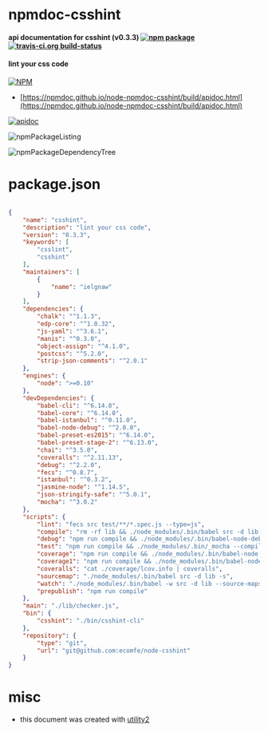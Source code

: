 # npmdoc-csshint

#### api documentation for  csshint (v0.3.3)  [![npm package](https://img.shields.io/npm/v/npmdoc-csshint.svg?style=flat-square)](https://www.npmjs.org/package/npmdoc-csshint) [![travis-ci.org build-status](https://api.travis-ci.org/npmdoc/node-npmdoc-csshint.svg)](https://travis-ci.org/npmdoc/node-npmdoc-csshint)

#### lint your css code

[![NPM](https://nodei.co/npm/csshint.png?downloads=true&downloadRank=true&stars=true)](https://www.npmjs.com/package/csshint)

- [https://npmdoc.github.io/node-npmdoc-csshint/build/apidoc.html](https://npmdoc.github.io/node-npmdoc-csshint/build/apidoc.html)

[![apidoc](https://npmdoc.github.io/node-npmdoc-csshint/build/screenCapture.buildCi.browser.%252Ftmp%252Fbuild%252Fapidoc.html.png)](https://npmdoc.github.io/node-npmdoc-csshint/build/apidoc.html)

![npmPackageListing](https://npmdoc.github.io/node-npmdoc-csshint/build/screenCapture.npmPackageListing.svg)

![npmPackageDependencyTree](https://npmdoc.github.io/node-npmdoc-csshint/build/screenCapture.npmPackageDependencyTree.svg)



# package.json

```json

{
    "name": "csshint",
    "description": "lint your css code",
    "version": "0.3.3",
    "keywords": [
        "csslint",
        "csshint"
    ],
    "maintainers": [
        {
            "name": "ielgnaw"
        }
    ],
    "dependencies": {
        "chalk": "^1.1.3",
        "edp-core": "^1.0.32",
        "js-yaml": "^3.6.1",
        "manis": "^0.3.0",
        "object-assign": "^4.1.0",
        "postcss": "^5.2.0",
        "strip-json-comments": "^2.0.1"
    },
    "engines": {
        "node": ">=0.10"
    },
    "devDependencies": {
        "babel-cli": "^6.14.0",
        "babel-core": "^6.14.0",
        "babel-istanbul": "^0.11.0",
        "babel-node-debug": "^2.0.0",
        "babel-preset-es2015": "^6.14.0",
        "babel-preset-stage-2": "^6.13.0",
        "chai": "^3.5.0",
        "coveralls": "^2.11.13",
        "debug": "^2.2.0",
        "fecs": "^0.8.7",
        "istanbul": "^0.3.2",
        "jasmine-node": "^1.14.5",
        "json-stringify-safe": "^5.0.1",
        "mocha": "^3.0.2"
    },
    "scripts": {
        "lint": "fecs src test/**/*.spec.js --type=js",
        "compile": "rm -rf lib && ./node_modules/.bin/babel src -d lib --source-maps inline --copy-files",
        "debug": "npm run compile && ./node_modules/.bin/babel-node-debug lib/index.js",
        "test": "npm run compile && ./node_modules/.bin/_mocha --compilers js:babel-core/register --recursive",
        "coverage": "npm run compile && ./node_modules/.bin/babel-node ./node_modules/.bin/babel-istanbul cover _mocha 'test/**/*.spec.@(js|es|es6)'",
        "coverage1": "npm run compile && ./node_modules/.bin/babel-node ./node_modules/.bin/babel-istanbul cover _mocha -- --recursive",
        "coveralls": "cat ./coverage/lcov.info | coveralls",
        "sourcemap": "./node_modules/.bin/babel src -d lib -s",
        "watch": "./node_modules/.bin/babel -w src -d lib --source-maps inline --copy-files",
        "prepublish": "npm run compile"
    },
    "main": "./lib/checker.js",
    "bin": {
        "csshint": "./bin/csshint-cli"
    },
    "repository": {
        "type": "git",
        "url": "git@github.com:ecomfe/node-csshint"
    }
}
```



# misc
- this document was created with [utility2](https://github.com/kaizhu256/node-utility2)
